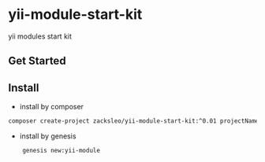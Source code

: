 # yii-module-start-kit

yii modules start kit

## Get Started

## Install

+ install by composer

```bash
composer create-project zacksleo/yii-module-start-kit:^0.01 projectName
```

+ install by genesis

```bash
    genesis new:yii-module
```